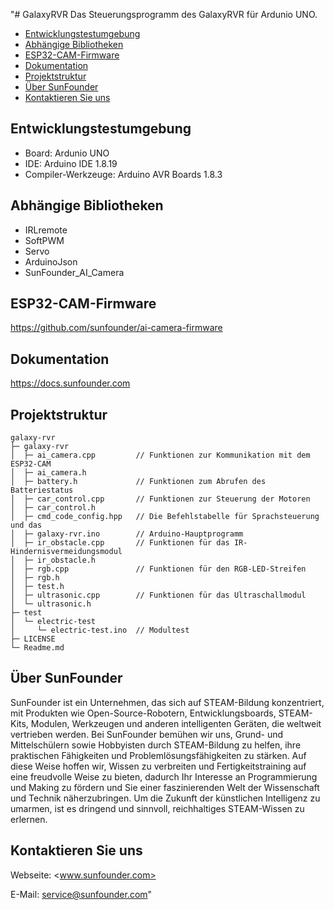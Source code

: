 "# GalaxyRVR
Das Steuerungsprogramm des GalaxyRVR für Ardunio UNO.

- [Entwicklungstestumgebung](#entwicklungstestumgebung)
- [Abhängige Bibliotheken](#abhängige-bibliotheken)
- [ESP32-CAM-Firmware](#esp32-cam-firmware)
- [Dokumentation](#dokumentation)
- [Projektstruktur](#projektstruktur)
- [Über SunFounder](#über-sunfounder)
- [Kontaktieren Sie uns](#kontaktieren-sie-uns)

## Entwicklungstestumgebung

- Board: Ardunio UNO
- IDE: Arduino IDE 1.8.19
- Compiler-Werkzeuge: Arduino AVR Boards 1.8.3

## Abhängige Bibliotheken

- IRLremote
- SoftPWM
- Servo
- ArduinoJson
- SunFounder_AI_Camera

## ESP32-CAM-Firmware
<https://github.com/sunfounder/ai-camera-firmware>

## Dokumentation
<https://docs.sunfounder.com>

## Projektstruktur

```
galaxy-rvr                  
├─ galaxy-rvr               
│  ├─ ai_camera.cpp         // Funktionen zur Kommunikation mit dem ESP32-CAM
│  ├─ ai_camera.h           
│  ├─ battery.h             // Funktionen zum Abrufen des Batteriestatus
│  ├─ car_control.cpp       // Funktionen zur Steuerung der Motoren
│  ├─ car_control.h         
│  ├─ cmd_code_config.hpp   // Die Befehlstabelle für Sprachsteuerung und das 
│  ├─ galaxy-rvr.ino        // Arduino-Hauptprogramm
│  ├─ ir_obstacle.cpp       // Funktionen für das IR-Hindernisvermeidungsmodul
│  ├─ ir_obstacle.h         
│  ├─ rgb.cpp               // Funktionen für den RGB-LED-Streifen
│  ├─ rgb.h                 
│  ├─ test.h                
│  ├─ ultrasonic.cpp        // Funktionen für das Ultraschallmodul
│  └─ ultrasonic.h          
├─ test                     
│  └─ electric-test         
│     └─ electric-test.ino  // Modultest
├─ LICENSE                  
└─ Readme.md                

```

## Über SunFounder

SunFounder ist ein Unternehmen, das sich auf STEAM-Bildung konzentriert, mit Produkten wie Open-Source-Robotern, Entwicklungsboards, STEAM-Kits, Modulen, Werkzeugen und anderen intelligenten Geräten, die weltweit vertrieben werden. Bei SunFounder bemühen wir uns, Grund- und Mittelschülern sowie Hobbyisten durch STEAM-Bildung zu helfen, ihre praktischen Fähigkeiten und Problemlösungsfähigkeiten zu stärken. Auf diese Weise hoffen wir, Wissen zu verbreiten und Fertigkeitstraining auf eine freudvolle Weise zu bieten, dadurch Ihr Interesse an Programmierung und Making zu fördern und Sie einer faszinierenden Welt der Wissenschaft und Technik näherzubringen. Um die Zukunft der künstlichen Intelligenz zu umarmen, ist es dringend und sinnvoll, reichhaltiges STEAM-Wissen zu erlernen.

## Kontaktieren Sie uns

Webseite:
    <www.sunfounder.com>

E-Mail:
    <service@sunfounder.com>"
